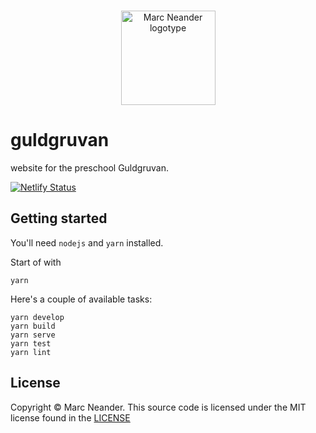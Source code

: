 <br />
<p align="center"><a href="https://marcneander.io"><img src="https://raw.githubusercontent.com/marcneander/marcneander.io/master/src/images/m-dark.png" alt="Marc Neander logotype" width="151"></a></p>

# guldgruvan
website for the preschool Guldgruvan.

[![Netlify Status](https://api.netlify.com/api/v1/badges/64049eba-2814-4627-9857-1c425a8e0ac8/deploy-status)](https://app.netlify.com/sites/guldgruvan/deploys)

## Getting started

You'll need `nodejs` and `yarn` installed.

Start of with
```
yarn
```

Here's a couple of available tasks:
```
yarn develop
yarn build
yarn serve
yarn test
yarn lint
```

## License

Copyright © Marc Neander. This source code is licensed under the MIT
license found in the [LICENSE](https://github.com/marcneander/guldgruvan/blob/master/LICENSE)

